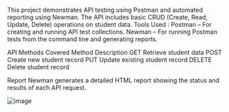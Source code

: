
This project demonstrates API testing using Postman and automated reporting using Newman. The API includes basic CRUD (Create, Read, Update, Delete) operations on student data.
Tools Used :
Postman – For creating and running API test collections.
Newman – For running Postman tests from the command line and generating reports.

API Methods Covered
Method	     Description
GET	         Retrieve student data
POST	       Create new student record
PUT	         Update existing student record
DELETE	     Delete student record

Report
Newman generates a detailed HTML report showing the status and results of each API request.






![image](https://github.com/user-attachments/assets/a07a1f1b-13dd-4b21-b816-fb436c6a4c52)
